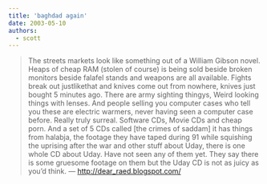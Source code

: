 ```yaml
---
title: 'baghdad again'
date: 2003-05-10
authors:
  - scott
---
```


> The streets markets look like something out of a William Gibson novel. Heaps of cheap RAM (stolen of course) is being sold beside broken monitors beside falafel stands and weapons are all available. Fights break out justlikethat and knives come out from nowhere, knives just bought 5 minutes ago. There are army sighting thingys, Weird looking things with lenses. And people selling you computer cases who tell you these are electric warmers, never having seen a computer case before. Really truly surreal. Software CDs, Movie CDs and cheap porn. And a set of 5 CDs called \[the crimes of saddam\] it has things from halabja, the footage they have taped during 91 while squishing the uprising after the war and other stuff about Uday, there is one whole CD about Uday. Have not seen any of them yet. They say there is some gruesome footage on them but the Uday CD is not as juicy as you’d think.
> — http://dear_raed.blogspot.com/
